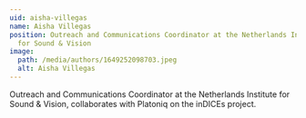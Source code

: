 ```yaml
---
uid: aisha-villegas
name: Aisha Villegas
position: Outreach and Communications Coordinator at the Netherlands Institute
  for Sound & Vision
image:
  path: /media/authors/1649252098703.jpeg
  alt: Aisha Villegas
---
```

Outreach and Communications Coordinator at the Netherlands Institute for Sound & Vision, collaborates with Platoniq on the inDICEs project.
